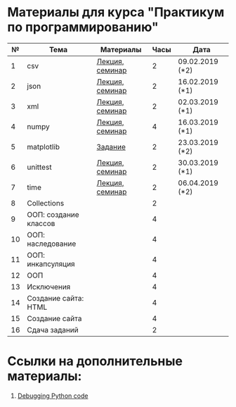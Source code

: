 # Материалы для курса "Практикум по программированию"

| №  | Тема                  | Материалы | Часы | Дата |
|----|-----------------------|-----------|------|------|
| 1  | csv                   |   [Лекция, семинар](https://github.com/BruchesLena/python_course/tree/master/csv)        | 2  |09.02.2019 (*2)  |      |
| 2  | json                  |    [Лекция, семинар](https://github.com/BruchesLena/python_course/tree/master/json)       | 2    |16.02.2019 (*1)      |
| 3  | xml                   |[Лекция, семинар](https://github.com/BruchesLena/python_course/tree/master/xml)           | 2    |02.03.2019 (*1)      |
| 4  | numpy                 |[Лекция, семинар](https://github.com/BruchesLena/python_course/tree/master/numpy)           | 4    |16.03.2019 (*1)      |
| 5  | matplotlib            |[Задание](https://github.com/BruchesLena/python_course/tree/master/matplotlib)           | 2    |23.03.2019 (*2)      |
| 6  | unittest              |[Лекция, семинар](https://github.com/BruchesLena/python_course/tree/master/unittests)           | 2    |30.03.2019 (*1)      |
| 7  | time           |[Лекция, семинар](https://github.com/BruchesLena/python_course/tree/master/time)           | 2    |06.04.2019 (*2)      |
| 8  | Collections                  |           | 2    |      |
| 9  | ООП: создание классов |           | 4    |      |
| 10 | ООП: наследование     |           | 4    |      |
| 11 | ООП: инкапсуляция     |           | 4    |      |
| 12 | ООП                   |           | 4    |      |
| 13 | Исключения            |           | 4    |      |
| 14 | Создание сайта: HTML  |           | 4    |      |
| 15 | Создание сайта        |           | 4    |      |
| 16 | Сдача заданий         |           | 2    |      |



# Ссылки на дополнительные материалы:
1. [Debugging Python code](https://www.jetbrains.com/help/pycharm/part-1-debugging-python-code.html)
